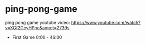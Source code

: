 # ping-pong-game
ping pong game youtube video: https://www.youtube.com/watch?v=XGf2GcyHPhc&amp;t=2739s 
* First Game 0:00 - 46:00
